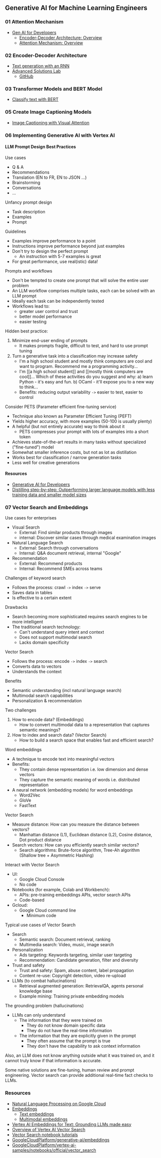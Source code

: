 ## Generative AI for Machine Learning Engineers

### 01 Attention Mechanism

- [Gen AI for Developers](https://www.youtube.com/playlist?list=PLBgogxgQVM9s0i9oloJwjIG-zj6Svsm20)
  - [Encoder-Decoder Architecture: Overview](https://www.youtube.com/watch?v=671xny8iows)
  - [Attention Mechanism: Overview](https://www.youtube.com/watch?v=8PmOaVYVeKY)

### 02 Encoder-Decoder Architecture

- [Text generation with an RNN](https://github.com/GoogleCloudPlatform/asl-ml-immersion/blob/master/notebooks/text_models/solutions/text_generation.ipynb)
- [Advanced Solutions Lab](https://cloud.google.com/asl)
  - [GitHub](https://github.com/GoogleCloudPlatform/asl-ml-immersion)

### 03 Transformer Models and BERT Model

- [Classify text with BERT](https://github.com/GoogleCloudPlatform/asl-ml-immersion/blob/master/notebooks/text_models/solutions/classify_text_with_bert.ipynb)

### 05 Create Image Captioning Models

- [Image Captioning with Visual Attention](https://github.com/GoogleCloudPlatform/asl-ml-immersion/blob/master/notebooks/multi_modal/solutions/image_captioning.ipynb)

### 06 Implementing Generative AI with Vertex AI

#### LLM Prompt Design Best Practices

Use cases

- Q & A
- Recommendations
- Translation (EN to FR, EN to JSON ...)
- Brainstorming
- Conversations
- ...

Unfancy prompt design

- Task description
- Examples
- Prompt

Guidelines

- Examples improve performance to a point
- Instructions improve performance beyond just examples
- Don't try to design the perfect prompt
  - An instruction with 5-7 examples is great
- For great performance, use real(istic) data!

Prompts and workflows

- Don't be tempted to create one prompt that will solve the entire user problem
- An LLM workflow comprises multiple tasks, each can be solved with an LLM prompt
- Ideally each task can be independently tested
- Workflows lead to:
  - greater user control and trust
  - better model performance
  - easier testing

Hidden best practice:

1. Minimize end-user ending of prompts
   - It makes prompts fragile, difficult to test, and hard to use prompt tuning
2. Turn a generative task into a classification may increase safety
   - I'm a high school student and mostly think computers are cool and want to program. Recommend me a programming activity...
   - I'm [[a high school student]] and [[mostly think computers are cool]]... Which of these activities do you suggest and why: a) learn Python - it's easy and fun. b) OCaml - it'll expose you to a new way to think...
   - Benefits: reducing output variability `->` easier to test, easier to control

Consider PETS (Parameter efficient fine-tuning service)

- Technique also known as Parameter Efficient Tuning (PEFT)
- Yields higher accuracy, with more examples (50-100 is usually plenty)
- A helpful (but not entirely accurate) way to think about it
  - PETS compresses your prompt with lots of examples into a short token
- Achieves state-of-the-art results in many tasks without specialized ("fine-tuned") model
- Somewhat smaller inference costs, but not as lot as distillation
- Works best for classification / narrow generation tasks
- Less well for creative generations

#### Resources

- [Generative AI for Developers](https://www.youtube.com/playlist?list=PLIivdWyY5sqLRCzKJyixrIDPQKwU6XHpn)
- [Distilling step-by-step: Outperforming larger language models with less training data and smaller model sizes](https://research.google/blog/distilling-step-by-step-outperforming-larger-language-models-with-less-training-data-and-smaller-model-sizes/)

### 07 Vector Search and Embeddings

Use cases for enterprises

- Visual Search
  - External: Find similar products through images
  - internal: Discover similar cases through medical examination images
- Natural Language Search
  - External: Search through conversations
  - Internal: Q&A document retrieval, internal "Google"
- Recommendation
  - External: Recommend products
  - Internal: Recommend SMEs across teams

Challenges of keyword search

- Follows the process: crawl `->` index `->` serve
- Saves data in tables
- Is effective to a certain extent

Drawbacks

- Search becoming more sophisticated requires search engines to be more intelligent
- The traditional search technology:
  - Can't understand query intent and context
  - Does not support multimodal search
  - Lacks domain specificity

Vector Search

- Follows the process: encode `->` index `->` search
- Converts data to vectors
- Understands the context

Benefits

- Semantic understanding (incl natural language search)
- Multimodal search capabilities
- Personalization & recommendation

Two challenges

1. How to encode data? (Embeddings)
   - How to convert multimodal data to a representation that captures semantic meanings?
2. How to index and search data? (Vector Search)
   - How to build a search space that enables fast and efficient search?

Word embeddings

- A technique to encode text into meaningful vectors
- Benefits:
  - They contain dense representation i.e. low dimension and dense vectors
  - They capture the semantic meaning of words i.e. distributed representation
- A neural network (embedding models) for word embeddings
  - Word2Vec
  - GloVe
  - FastText

Vector Search

- Measure distance: How can you measure the distance between vectors?
  - Manhattan distance (L1), Euclidean distance (L2), Cosine distance, Dot product distance
- Search vectors: How can you efficiently search similar vectors?
  - Search algorithms: Brute-force algorithm, Tree-Ah algorithm (Shallow tree + Asymmetric Hashing)

Interact with Vector Search

- UI:
  - Google Cloud Console
  - No code
- Notebooks (for example, Colab and Workbench):
  - APIs: pre-training embeddings APIs, vector search APIs
  - Code-based
- Gcloud:
  - Google Cloud command line
    - Minimum code

Typical use cases of Vector Search

- Search
  - Semantic search: Document retrieval, ranking
  - Multimedia search: Video, music, image search
- Personalization
  - Ads targeting: Keywords targeting, similar user targeting
  - Recommendation: Candidate generation, filter and diversity
- Trust and safety
  - Trust and safety: Spam, abuse content, label propagation
  - Content re-use: Copyright detection, video re-upload
- LLMs (to combat hallucinations)
  - Retrieval augmented generation: RetrievalQA, agents personal knowledge base
  - Example mining: Training private embedding models

The grounding problem (hallucinations)

- LLMs can only understand
  - The information that they were trained on
    - They do not know domain specific data
    - They do not have the real-time information
  - The information that they are explicitly given in the prompt
    - They often assume that the prompt is true
    - They don't have the capability to ask context information

Also, an LLM does not know anything outside what it was trained on, and it cannot truly know if that information is accurate.

Some native solutions are fine-tuning, human review and prompt engineering.
Vector search can provide additional real-time fact checks to LLMs.

### Resources

- [Natural Language Processing on Google Cloud](https://partner.cloudskillsboost.google/course_templates/40)
- [Embeddings](https://cloud.google.com/vertex-ai/generative-ai/docs/embeddings)
  - [Text embeddings](https://cloud.google.com/vertex-ai/generative-ai/docs/embeddings/get-text-embeddings)
  - [Multimodal embeddings](https://cloud.google.com/vertex-ai/generative-ai/docs/embeddings/get-multimodal-embeddings)
- [Vertex AI Embeddings for Text: Grounding LLMs made easy](https://cloud.google.com/blog/products/ai-machine-learning/how-to-use-grounding-for-your-llms-with-text-embeddings)
- [Overview of Vertex AI Vector Search](https://cloud.google.com/vertex-ai/docs/vector-search/overview)
- [Vector Search notebook tutorials](https://cloud.google.com/vertex-ai/docs/vector-search/notebooks)
- [GoogleCloudPlatform/generative-ai/embeddings](https://github.com/GoogleCloudPlatform/generative-ai/tree/main/embeddings)
- [GoogleCloudPlatform/vertex-ai-samples/notebooks/official/vector_search](https://github.com/GoogleCloudPlatform/vertex-ai-samples/tree/main/notebooks/official/vector_search)
